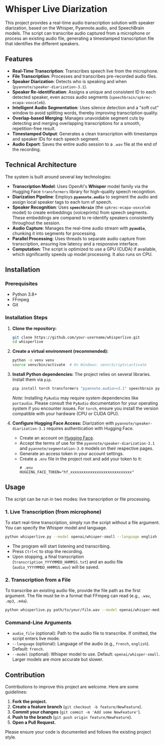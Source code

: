 # Whisper Live Diarization

This project provides a real-time audio transcription solution with speaker diarization, based on the Whisper, Pyannote.audio, and SpeechBrain models. The script can transcribe audio captured from a microphone or process an existing audio file, generating a timestamped transcription file that identifies the different speakers.

## Features

*   **Real-Time Transcription**: Transcribes speech live from the microphone.
*   **File Transcription**: Processes and transcribes pre-recorded audio files.
*   **Speaker Diarization**: Detects who is speaking and when (`pyannote/speaker-diarization-3.1`).
*   **Speaker Re-identification**: Assigns a unique and consistent ID to each detected speaker, even across audio segments (`speechbrain/spkrec-ecapa-voxceleb`).
*   **Intelligent Audio Segmentation**: Uses silence detection and a "soft cut" window to avoid splitting words, thereby improving transcription quality.
*   **Overlap-based Merging**: Manages unavoidable segment cuts by detecting and merging overlapping transcriptions for a smooth, repetition-free result.
*   **Timestamped Output**: Generates a clean transcription with timestamps and speaker IDs for each speech segment.
*   **Audio Export**: Saves the entire audio session to a `.wav` file at the end of the recording.

## Technical Architecture

The system is built around several key technologies:

*   **Transcription Model**: Uses OpenAI's **Whisper** model family via the Hugging Face `transformers` library for high-quality speech recognition.
*   **Diarization Pipeline**: Employs **`pyannote.audio`** to segment the audio and assign local speaker tags to each turn of speech.
*   **Speaker Recognition**: Uses **`speechbrain`** (the `spkrec-ecapa-voxceleb` model) to create embeddings (voiceprints) from speech segments. These embeddings are compared to re-identify speakers consistently throughout the session.
*   **Audio Capture**: Manages the real-time audio stream with **`pyaudio`**, chunking it into segments for processing.
*   **Parallel Processing**: Uses threads to separate audio capture from transcription, ensuring low latency and a responsive interface.
*   **Computation**: The script is optimized to use a GPU (CUDA) if available, which significantly speeds up model processing. It also runs on CPU.

## Installation

### Prerequisites

*   Python 3.8+
*   FFmpeg
*   Git

### Installation Steps

1.  **Clone the repository:**
    ```bash
    git clone https://github.com/your-username/whisperlive.git
    cd whisperlive
    ```

2.  **Create a virtual environment (recommended):**
    ```bash
    python -m venv venv
    source venv/bin/activate  # On Windows: venv\Scripts\activate
    ```

3.  **Install Python dependencies:**
    The project relies on several libraries. Install them via `pip`.
    ```bash
    pip install torch transformers "pyannote.audio>=3.1" speechbrain pyaudio numpy python-dotenv
    ```
    *Note:* Installing `PyAudio` may require system dependencies like `portaudio`. Please consult the `PyAudio` documentation for your operating system if you encounter issues. For `torch`, ensure you install the version compatible with your hardware (CPU or CUDA GPU).

4.  **Configure Hugging Face Access:**
    Diarization with `pyannote/speaker-diarization-3.1` requires authentication with Hugging Face.
    *   Create an account on [Hugging Face](https://huggingface.co/).
    *   Accept the terms of use for the `pyannote/speaker-diarization-3.1` and `pyannote/segmentation-3.0` models on their respective pages.
    *   Generate an access token in your account settings.
    *   Create a `.env` file in the project root and add your token to it:
        ```
        # .env
        HUGGING_FACE_TOKEN="hf_xxxxxxxxxxxxxxxxxxxxxxxxxxxx"
        ```

## Usage

The script can be run in two modes: live transcription or file processing.

### 1. Live Transcription (from microphone)

To start real-time transcription, simply run the script without a file argument. You can specify the Whisper model and language.

```bash
python whisperlive.py --model openai/whisper-small --language english
```

*   The program will start listening and transcribing.
*   Press `Ctrl+C` to stop the recording.
*   Upon stopping, a final transcription (`transcription_YYYYMMDD_HHMMSS.txt`) and an audio file (`audio_YYYYMMDD_HHMMSS.wav`) will be saved.

### 2. Transcription from a File

To transcribe an existing audio file, provide the file path as the first argument. The file must be in a format that FFmpeg can read (e.g., `.wav`, `.mp3`, `.m4a`).

```bash
python whisperlive.py path/to/your/file.wav --model openai/whisper-medium --language english
```

### Command-Line Arguments

*   `audio_file` (optional): Path to the audio file to transcribe. If omitted, the script enters live mode.
*   `--language` (optional): Language of the audio (e.g., `french`, `english`). Default: `french`.
*   `--model` (optional): Whisper model to use. Default: `openai/whisper-small`. Larger models are more accurate but slower.

## Contribution

Contributions to improve this project are welcome. Here are some guidelines:

1.  **Fork the project.**
2.  **Create a feature branch** (`git checkout -b feature/NewFeature`).
3.  **Commit your changes** (`git commit -m 'Add some NewFeature'`).
4.  **Push to the branch** (`git push origin feature/NewFeature`).
5.  **Open a Pull Request.**

Please ensure your code is documented and follows the existing project style.
